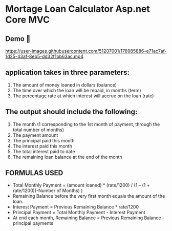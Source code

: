 # Mortage Loan Calculator Asp.net Core MVC

## Demo 🎥
https://user-images.githubusercontent.com/51207001/178985886-e71ac7af-1d25-43af-8eb5-dd32f1bb63ac.mp4



## application takes in three parameters:

1. The amount of money loaned in dollars (balance)
2. The time over which the loan will be repaid, in months (term)
3. The percentage rate at which interest will accrue on the loan (rate)

## The output should include the following:

1.  The month (1 corresponding to the 1st
    month of payment, through the total
    number of months)
2.  The payment amount
3.  The principal paid this month
4.  The interest paid this month
5.  The total interest paid to date
6.  The remaining loan balance at the end of
    the month

## FORMULAS USED

- Total Monthly Payment = (amount loaned) \* (rate/1200) / (1 – (1 + rate/1200)(-Number of Months) )
- Remaining Balance before the very first month equals the amount of the loan.
- Interest Payment = Previous Remaining Balance \* rate/1200
- Principal Payment = Total Monthly Payment - Interest Payment
- At end each month, Remaining Balance = Previous Remaining Balance - principal payments
